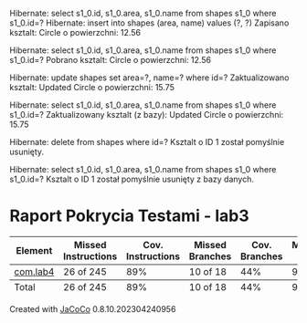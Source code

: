 Hibernate: 
    select
        s1_0.id,
        s1_0.area,
        s1_0.name 
    from
        shapes s1_0 
    where
        s1_0.id=?
Hibernate: 
    insert 
    into
        shapes
        (area, name) 
    values
        (?, ?)
Zapisano ksztalt: Circle o powierzchni: 12.56

Hibernate: 
    select
        s1_0.id,
        s1_0.area,
        s1_0.name 
    from
        shapes s1_0 
    where
        s1_0.id=?
Pobrano ksztalt: Circle o powierzchni: 12.56

Hibernate: 
    update
        shapes 
    set
        area=?,
        name=? 
    where
        id=?
Zaktualizowano ksztalt: Updated Circle o powierzchni: 15.75

Hibernate: 
    select
        s1_0.id,
        s1_0.area,
        s1_0.name 
    from
        shapes s1_0 
    where
        s1_0.id=?
Zaktualizowany ksztalt (z bazy): Updated Circle o powierzchni: 15.75

Hibernate: 
    delete 
    from
        shapes 
    where
        id=?
Ksztalt o ID 1 został pomyślnie usunięty.

Hibernate: 
    select
        s1_0.id,
        s1_0.area,
        s1_0.name 
    from
        shapes s1_0 
    where
        s1_0.id=?
Ksztalt o ID 1 został pomyślnie usunięty z bazy danych.



<!DOCTYPE html>
<html lang="pl">
<body>
    <h1>Raport Pokrycia Testami - lab3</h1>
    <table>
        <thead>
            <tr>
                <th>Element</th>
                <th>Missed Instructions</th>
                <th class="ctr2">Cov. Instructions</th>
                <th>Missed Branches</th>
                <th class="ctr2">Cov. Branches</th>
                <th class="ctr1">Missed Cxty</th>
                <th class="ctr2">Cxty</th>
                <th class="ctr1">Missed Lines</th>
                <th class="ctr2">Lines</th>
                <th class="ctr1">Missed Methods</th>
                <th class="ctr2">Methods</th>
                <th class="ctr1">Missed Classes</th>
                <th class="ctr2">Classes</th>
            </tr>
        </thead>
        <tfoot>
            <tr>
                <td>Total</td>
                <td class="ctr2">26 of 245</td>
                <td class="ctr2">89%</td>
                <td class="ctr2">10 of 18</td>
                <td class="ctr2">44%</td>
                <td class="ctr1">9</td>
                <td class="ctr2">24</td>
                <td class="ctr1">14</td>
                <td class="ctr2">79</td>
                <td class="ctr1">1</td>
                <td class="ctr2">15</td>
                <td class="ctr1">0</td>
                <td class="ctr2">3</td>
            </tr>
        </tfoot>
        <tbody>
            <tr>
                <td id="a0">
                    <a href="com.lab4/index.html" class="el_package">com.lab4</a>
                </td>
                <td class="ctr2">26 of 245</td>
                <td class="ctr2">89%</td>
                <td class="ctr2">10 of 18</td>
                <td class="ctr2">44%</td>
                <td class="ctr1">9</td>
                <td class="ctr2">24</td>
                <td class="ctr1">14</td>
                <td class="ctr2">79</td>
                <td class="ctr1">1</td>
                <td class="ctr2">15</td>
                <td class="ctr1">0</td>
                <td class="ctr2">3</td>
            </tr>
        </tbody>
    </table>
    <div class="footer">
        Created with <a href="http://www.jacoco.org/jacoco">JaCoCo</a> 0.8.10.202304240956
    </div>
</body>
</html>
